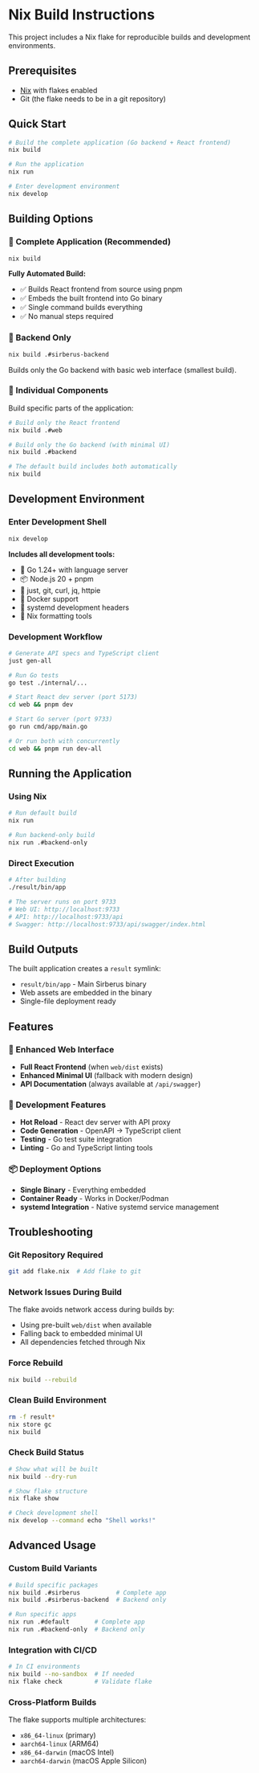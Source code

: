 # Nix Build Instructions

This project includes a Nix flake for reproducible builds and development environments.

## Prerequisites

- [Nix](https://nixos.org/download.html) with flakes enabled
- Git (the flake needs to be in a git repository)

## Quick Start

```bash
# Build the complete application (Go backend + React frontend)
nix build

# Run the application
nix run

# Enter development environment
nix develop
```

## Building Options

### 🚀 Complete Application (Recommended)

```bash
nix build
```

**Fully Automated Build:**

- ✅ Builds React frontend from source using pnpm
- ✅ Embeds the built frontend into Go binary
- ✅ Single command builds everything
- ✅ No manual steps required

### 🔧 Backend Only

```bash
nix build .#sirberus-backend
```

Builds only the Go backend with basic web interface (smallest build).

### 🎯 Individual Components

Build specific parts of the application:

```bash
# Build only the React frontend
nix build .#web

# Build only the Go backend (with minimal UI)
nix build .#backend

# The default build includes both automatically
nix build
```

## Development Environment

### Enter Development Shell

```bash
nix develop
```

**Includes all development tools:**

- 🐹 Go 1.24+ with language server
- 📦 Node.js 20 + pnpm
- 🔧 just, git, curl, jq, httpie
- 🐳 Docker support
- 🔨 systemd development headers
- 🎨 Nix formatting tools

### Development Workflow

```bash
# Generate API specs and TypeScript client
just gen-all

# Run Go tests
go test ./internal/...

# Start React dev server (port 5173)
cd web && pnpm dev

# Start Go server (port 9733) 
go run cmd/app/main.go

# Or run both with concurrently
cd web && pnpm run dev-all
```

## Running the Application

### Using Nix

```bash
# Run default build
nix run

# Run backend-only build
nix run .#backend-only
```

### Direct Execution

```bash
# After building
./result/bin/app

# The server runs on port 9733
# Web UI: http://localhost:9733
# API: http://localhost:9733/api
# Swagger: http://localhost:9733/api/swagger/index.html
```

## Build Outputs

The built application creates a `result` symlink:

- `result/bin/app` - Main Sirberus binary
- Web assets are embedded in the binary
- Single-file deployment ready

## Features

### 🎨 Enhanced Web Interface

- **Full React Frontend** (when `web/dist` exists)
- **Enhanced Minimal UI** (fallback with modern design)
- **API Documentation** (always available at `/api/swagger`)

### 🔧 Development Features

- **Hot Reload** - React dev server with API proxy
- **Code Generation** - OpenAPI → TypeScript client
- **Testing** - Go test suite integration
- **Linting** - Go and TypeScript linting tools

### 📦 Deployment Options

- **Single Binary** - Everything embedded
- **Container Ready** - Works in Docker/Podman
- **systemd Integration** - Native systemd service management

## Troubleshooting

### Git Repository Required

```bash
git add flake.nix  # Add flake to git
```

### Network Issues During Build

The flake avoids network access during builds by:

- Using pre-built `web/dist` when available
- Falling back to embedded minimal UI
- All dependencies fetched through Nix

### Force Rebuild

```bash
nix build --rebuild
```

### Clean Build Environment

```bash
rm -f result*
nix store gc
nix build
```

### Check Build Status

```bash
# Show what will be built
nix build --dry-run

# Show flake structure
nix flake show

# Check development shell
nix develop --command echo "Shell works!"
```

## Advanced Usage

### Custom Build Variants

```bash
# Build specific packages
nix build .#sirberus          # Complete app
nix build .#sirberus-backend  # Backend only

# Run specific apps
nix run .#default       # Complete app
nix run .#backend-only  # Backend only
```

### Integration with CI/CD

```bash
# In CI environments
nix build --no-sandbox  # If needed
nix flake check         # Validate flake
```

### Cross-Platform Builds

The flake supports multiple architectures:

- `x86_64-linux` (primary)
- `aarch64-linux` (ARM64)
- `x86_64-darwin` (macOS Intel)
- `aarch64-darwin` (macOS Apple Silicon)

